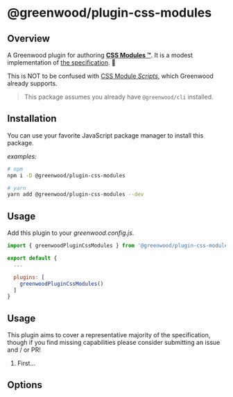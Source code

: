 # @greenwood/plugin-css-modules

## Overview

A Greenwood plugin for authoring [**CSS Modules ™️**](https://github.com/css-modules/css-modules).  It is a modest implementation of [the specification](https://github.com/css-modules/icss).  🙂

This is NOT to be confused with [CSS Module _Scripts_](https://web.dev/articles/css-module-scripts), which Greenwood already supports.

> This package assumes you already have `@greenwood/cli` installed.

## Installation

You can use your favorite JavaScript package manager to install this package.

_examples:_
```bash
# npm
npm i -D @greenwood/plugin-css-modules

# yarn
yarn add @greenwood/plugin-css-modules --dev
```

## Usage
Add this plugin to your _greenwood.config.js_.

```javascript
import { greenwoodPluginCssModules } from '@greenwood/plugin-css-modules';

export default {
  ...

  plugins: [
    greenwoodPluginCssModules()
  ]
}
```

## Usage

This plugin aims to cover a representative majority of the specification, though if you find missing capabilities please consider submitting an issue and / or PR!


1. First...

## Options
